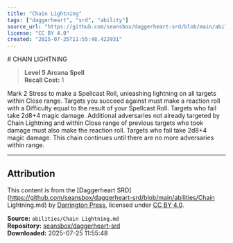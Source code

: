 ```yaml
---
title: "Chain Lightning"
tags: ["daggerheart", "srd", "ability"]
source_url: "https://github.com/seansbox/daggerheart-srd/blob/main/abilities/Chain Lightning.md"
license: "CC BY 4.0"
created: "2025-07-25T11:55:48.422931"
---
```


﻿# CHAIN LIGHTNING

> **Level 5 Arcana Spell**  
> **Recall Cost:** 1

Mark 2 Stress to make a Spellcast Roll, unleashing lightning on all targets within Close range. Targets you succeed against must make a reaction roll with a Difficulty equal to the result of your Spellcast Roll. Targets who fail take 2d8+4 magic damage. Additional adversaries not already targeted by Chain Lightning and within Close range of previous targets who took damage must also make the reaction roll. Targets who fail take 2d8+4 magic damage. This chain continues until there are no more adversaries within range.

---

## Attribution

This content is from the [Daggerheart SRD](https://github.com/seansbox/daggerheart-srd/blob/main/abilities/Chain Lightning.md) by [Darrington Press](https://darringtonpress.com/), licensed under [CC BY 4.0](https://creativecommons.org/licenses/by/4.0/).

**Source:** `abilities/Chain Lightning.md`  
**Repository:** [seansbox/daggerheart-srd](https://github.com/seansbox/daggerheart-srd)  
**Downloaded:** 2025-07-25 11:55:48

